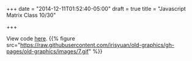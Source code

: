 +++
date = "2014-12-11T01:52:40-05:00"
draft = true
title = "Javascript Matrix Class 10/30"

+++

View code <a href="https://github.com/irisyuan/old-graphics/tree/gh-pages/old-graphics/assignment7" target="_blank">here</a>.
{{% figure src="https://raw.githubusercontent.com/irisyuan/old-graphics/gh-pages/old-graphics/images/7.gif" %}}
